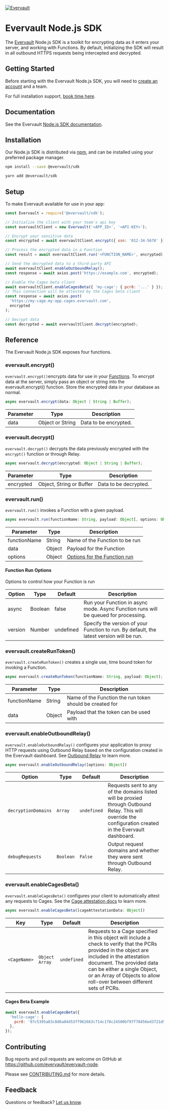 [![Evervault](https://evervault.com/evervault.svg)](https://evervault.com/)

# Evervault Node.js SDK

The [Evervault](https://evervault.com) Node.js SDK is a toolkit for encrypting data as it enters your server, and working with Functions. By default, initializing the SDK will result in all outbound HTTPS requests being intercepted and decrypted.

## Getting Started

Before starting with the Evervault Node.js SDK, you will need to [create an account](https://app.evervault.com/register) and a team.

For full installation support, [book time here](https://calendly.com/evervault/support).

## Documentation

See the Evervault [Node.js SDK documentation](https://docs.evervault.com/sdk/nodejs).

## Installation

Our Node.js SDK is distributed via [npm](https://www.npmjs.com/package/@evervault/sdk), and can be installed using your preferred package manager.

```sh
npm install --save @evervault/sdk

yarn add @evervault/sdk
```

## Setup

To make Evervault available for use in your app:

```js
const Evervault = require('@evervault/sdk');

// Initialize the client with your team's api key
const evervaultClient = new Evervault('<APP_ID>', '<API-KEY>');

// Encrypt your sensitive data
const encrypted = await evervaultClient.encrypt({ ssn: '012-34-5678' });

// Process the encrypted data in a Function
const result = await evervaultClient.run('<FUNCTION_NAME>', encrypted);

// Send the decrypted data to a third-party API
await evervaultClient.enableOutboundRelay();
const response = await axios.post('https://example.com', encrypted);

// Enable the Cages beta client
await evervaultClient.enableCagesBeta({ 'my-cage': { pcr8: '...' } });
// This connection will be attested by the Cages beta client
const response = await axios.post(
  'https://my-cage.my-app.cages.evervault.com',
  encrypted
);

// Decrypt data
const decrypted = await evervaultClient.decrypt(encrypted);
```

## Reference

The Evervault Node.js SDK exposes four functions.

### evervault.encrypt()

`evervault.encrypt()`encrypts data for use in your [Functions](https://docs.evervault.com/tutorial). To encrypt data at the server, simply pass an object or string into the evervault.encrypt() function. Store the encrypted data in your database as normal.

```javascript
async evervault.encrypt(data: Object | String | Buffer);
```

| Parameter | Type             | Description           |
| --------- | ---------------- | --------------------- |
| data      | Object or String | Data to be encrypted. |

### evervault.decrypt()

`evervault.decrypt()` decrypts the data previously encrypted with the `encrypt()` function or through Relay.

```javascript
async evervault.decrypt(encrypted: Object | String | Buffer);
```

| Parameter      | Type                     | Description           |
| -------------- | -------------------------| --------------------- |
| encrypted      | Object, String or Buffer | Data to be decrypted. |

### evervault.run()

`evervault.run()` invokes a Function with a given payload.

```javascript
async evervault.run(functionName: String, payload: Object[, options: Object]);
```

| Parameter    | Type   | Description                                           |
| ------------ | ------ | ----------------------------------------------------- |
| functionName | String | Name of the Function to be run                        |
| data         | Object | Payload for the Function                              |
| options      | Object | [Options for the Function run](#Function-Run-Options) |

#### Function Run Options

Options to control how your Function is run

| Option  | Type    | Default   | Description                                                                              |
| ------- | ------- | --------- | ---------------------------------------------------------------------------------------- |
| async   | Boolean | false     | Run your Function in async mode. Async Function runs will be queued for processing.      |
| version | Number  | undefined | Specify the version of your Function to run. By default, the latest version will be run. |

### evervault.createRunToken()

`evervault.createRunToken()` creates a single use, time bound token for invoking a Function.

```javascript
async evervault.createRunToken(functionName: String, payload: Object);
```

| Parameter    | Type   | Description                                              |
| ------------ | ------ | -------------------------------------------------------- |
| functionName | String | Name of the Function the run token should be created for |
| data         | Object | Payload that the token can be used with                  |

### evervault.enableOutboundRelay()

`evervault.enableOutboundRelay()` configures your application to proxy HTTP requests using Outbound Relay based on the configuration created in the Evervault dashboard. See [Outbound Relay](https://docs.evervault.com/concepts/outbound-relay/overview) to learn more.

```javascript
async evervault.enableOutboundRelay([options: Object])
```

| Option              | Type      | Default     | Description                                                                                                                                                 |
| ------------------- | --------- | ----------- | ----------------------------------------------------------------------------------------------------------------------------------------------------------- |
| `decryptionDomains` | `Array`   | `undefined` | Requests sent to any of the domains listed will be proxied through Outbound Relay. This will override the configuration created in the Evervault dashboard. |
| `debugRequests`     | `Boolean` | `False`     | Output request domains and whether they were sent through Outbound Relay.                                                                                   |

### evervault.enableCagesBeta()

`evervault.enableCagesBeta()` configures your client to automatically attest any requests to Cages. See the [Cage attestation docs](https://docs.evervault.com/products/cages#how-does-attestation-work-with-cages) to learn more.

```javascript
async evervault.enableCagesBeta([cageAttestationData: Object])
```

| Key          | Type             | Default     | Description                                                                                                                                               |
| ------------ | ---------------- | ----------- | --------------------------------------------------------------------------------------------------------------------------------------------------------- |
| `<CageName>` | `Object` `Array` | `undefined` | Requests to a Cage specified in this object will include a check to verify that the PCRs provided in the object are included in the attestation document. The provided data can be either a single Object, or an Array of Objects to allow roll-over between different sets of PCRs. |

#### Cages Beta Example

```javascript
await evervault.enableCagesBeta({
  'hello-cage': {
    pcr8: '97c5395a83c0d6a04d53ff962663c714c178c24500bf97f78456ed3721d922cf3f940614da4bb90107c439bc4a1443ca',
  },
});
```

## Contributing

Bug reports and pull requests are welcome on GitHub at https://github.com/evervault/evervault-node.

Please see [CONTRIBUTING.md](./CONTRIBUTING.md) for more details.

## Feedback

Questions or feedback? [Let us know](mailto:support@evervault.com).
